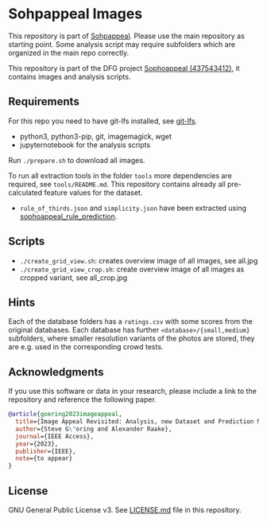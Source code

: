 # Sohpappeal Images
This repository is part of [Sohpappeal](https://github.com/Telecommunication-Telemedia-Assessment/sophoappeal).
Please use the main repository as starting point.
Some analysis script may require subfolders which are organized in the main repo correctly.


This repository is part of the DFG project [Sophoappeal (437543412)](https://www.tu-ilmenau.de/universitaet/fakultaeten/fakultaet-elektrotechnik-und-informationstechnik/profil/institute-und-fachgebiete/fachgebiet-audiovisuelle-technik/forschung/dfg-projekt-sophoappeal), it contains images and analysis scripts.


## Requirements

For this repo you need to have git-lfs installed, see [git-lfs](https://git-lfs.github.com/).

* python3, python3-pip, git, imagemagick, wget
* jupyternotebook for the analysis scripts

Run `./prepare.sh` to download all images.

To run all extraction tools in the folder `tools` more dependencies are required, see `tools/README.md`.
This repository contains already all pre-calculated feature values for the dataset.

* `rule_of_thirds.json` and `simplicity.json` have been extracted using [sophoappeal_rule_prediction](https://github.com/Telecommunication-Telemedia-Assessment/sophoappeal_rule_prediction).

## Scripts

* `./create_grid_view.sh`: creates overview image of all images, see all.jpg
* `./create_grid_view_crop.sh`: create overview image of all images as cropped variant, see all_crop.jpg


## Hints

Each of the database folders has a `ratings.csv` with some scores from the original databases.
Each database has further `<database>/{small,medium}` subfolders, where smaller resolution variants of the photos are stored, they are e.g. used in the corresponding crowd tests.


## Acknowledgments

If you use this software or data in your research, please include a link to the repository and reference the following paper.

```bibtex
@article{goering2023imageappeal,
  title={Image Appeal Revisited: Analysis, new Dataset and Prediction Models},
  author={Steve G\"oring and Alexander Raake},
  journal={IEEE Access},
  year={2023},
  publisher={IEEE},
  note={to appear}
}
```

## License
GNU General Public License v3. See [LICENSE.md](./LICENSE.md) file in this repository.